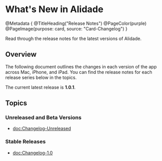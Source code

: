 # What's New in Alidade

@Metadata {
    @TitleHeading("Release Notes")
    @PageColor(purple)
    @PageImage(purpose: card, source: "Card-Changelog")
}

Read through the release notes for the latest versions of Alidade.

## Overview

The following document outlines the changes in each version of the app
across Mac, iPhone, and iPad. You can find the release notes for each
release series below in the topics.

The current latest release is **1.0.1**.


## Topics

### Unreleased and Beta Versions

- <doc:Changelog-Unreleased>

### Stable Releases

- <doc:Changelog-1.0>
